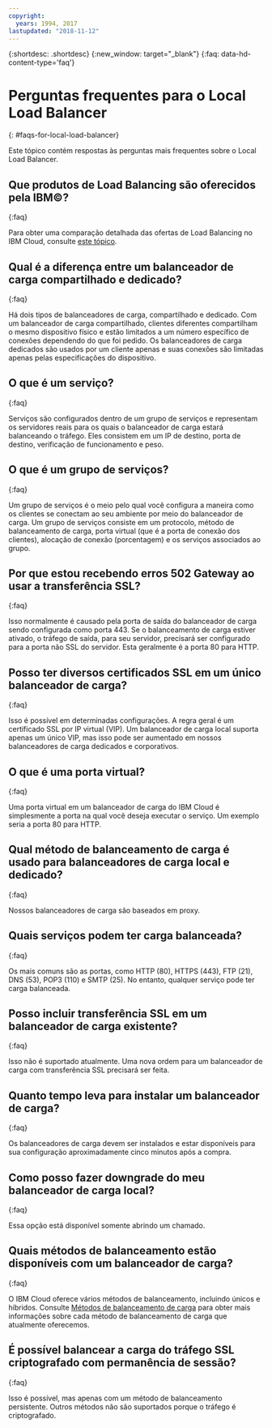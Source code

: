 ```yaml
---
copyright:
  years: 1994, 2017
lastupdated: "2018-11-12"
---
```


{:shortdesc: .shortdesc}
{:new_window: target="_blank"}
{:faq: data-hd-content-type='faq'}

# Perguntas frequentes para o Local Load Balancer
{: #faqs-for-local-load-balancer}

Este tópico contém respostas às perguntas mais frequentes sobre o Local Load Balancer.

## Que produtos de Load Balancing são oferecidos pela IBM©?
{:faq}

Para obter uma comparação detalhada das ofertas de Load Balancing no IBM Cloud, consulte [este tópico](/docs/infrastructure/loadbalancer-service?topic=loadbalancer-service-explore).

## Qual é a diferença entre um balanceador de carga compartilhado e dedicado?
{:faq}

Há dois tipos de balanceadores de carga, compartilhado e dedicado. Com um
balanceador de carga compartilhado, clientes diferentes compartilham o mesmo dispositivo
físico e estão limitados a um número específico de conexões dependendo do que foi pedido. Os
balanceadores de carga dedicados são usados por um cliente apenas e suas conexões são
limitadas apenas pelas especificações do dispositivo.

## O que é um serviço?
{:faq}

Serviços são configurados dentro de um grupo de serviços e representam os
servidores reais para os quais o balanceador de carga estará balanceando o tráfego. Eles
consistem em um IP de destino, porta de destino, verificação de funcionamento e peso.

## O que é um grupo de serviços?
{:faq}

Um grupo de serviços é o meio pelo qual você configura a maneira como os clientes se conectam ao seu ambiente por meio do balanceador de carga. Um grupo de serviços consiste em um protocolo, método de balanceamento de carga, porta virtual (que é a porta de conexão dos clientes), alocação de conexão (porcentagem) e os serviços associados ao grupo.

## Por que estou recebendo erros 502 Gateway ao usar a transferência SSL?
{:faq}

Isso normalmente é causado pela porta de saída do balanceador de carga sendo
configurada como porta 443.  Se o balanceamento de carga estiver ativado, o tráfego de
saída, para seu servidor, precisará ser configurado para a porta não SSL do servidor.  Esta
geralmente é a porta 80 para HTTP.

## Posso ter diversos certificados SSL em um único balanceador de carga?
{:faq}

Isso é possível em determinadas configurações.  A regra geral é um certificado SSL
por IP virtual (VIP). Um balanceador de carga local suporta apenas um único VIP, mas isso
pode ser aumentado em nossos balanceadores de carga dedicados e corporativos.

## O que é uma porta virtual?
{:faq}

Uma porta virtual em um balanceador de carga do IBM Cloud é simplesmente a porta na
qual você deseja executar o serviço. Um exemplo seria a porta 80 para HTTP.

## Qual método de balanceamento de carga é usado para balanceadores de carga local e dedicado?
{:faq}

Nossos balanceadores de carga são baseados em proxy.

## Quais serviços podem ter carga balanceada?
{:faq}

Os mais comuns são as portas, como HTTP (80), HTTPS (443), FTP (21), DNS (53), POP3
(110) e SMTP (25). No entanto, qualquer serviço pode ter carga balanceada.

## Posso incluir transferência SSL em um balanceador de carga existente?
{:faq}

Isso não é suportado atualmente. Uma nova ordem para um balanceador de carga com
transferência SSL precisará ser feita.

## Quanto tempo leva para instalar um balanceador de carga?
{:faq}

Os balanceadores de carga devem ser instalados e estar disponíveis para sua
configuração aproximadamente cinco minutos após a compra.

## Como posso fazer downgrade do meu balanceador de carga local?
{:faq}

Essa opção está disponível somente abrindo um chamado.

## Quais métodos de balanceamento estão disponíveis com um balanceador de carga?
{:faq}

O IBM Cloud oferece vários métodos de balanceamento, incluindo únicos e híbridos.  Consulte
[Métodos de balanceamento de carga](/docs/infrastructure/local-load-balancer?topic=local-load-balancer-load-balancing-methods) para
obter mais informações sobre cada método de balanceamento de carga que atualmente
oferecemos.

## É possível balancear a carga do tráfego SSL criptografado com permanência de sessão?
{:faq}

Isso é possível, mas apenas com um método de balanceamento persistente. Outros
métodos não são suportados porque o tráfego é criptografado.
